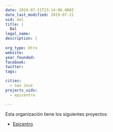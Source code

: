 ```yaml
---
date: 2019-07-21T23:14:06.000Z
date_last_modified: 2019-07-21
uid: dal
title: |
  Dal
legal_name: 
description: |
  
org_type: Otro
website: 
year_founded: 
facebook: 
twitter: 
tags:

cities: 
  - San José
projects_uids:
  - epicentro

---
```


Esta organización tiene los siguientes proyectos:

- [Epicentro](/proyectos/epicentro)
